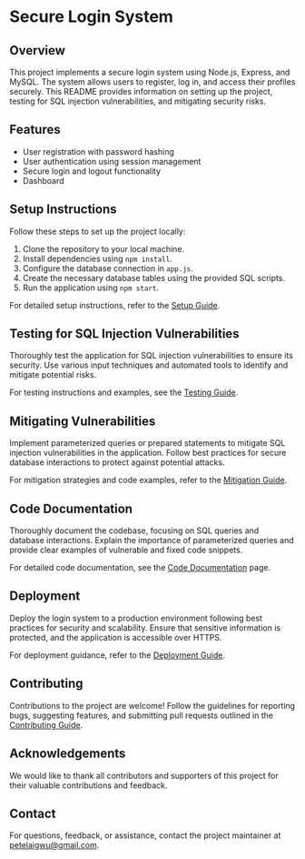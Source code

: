 # Secure Login System

## Overview
This project implements a secure login system using Node.js, Express, and MySQL. The system allows users to register, log in, and access their profiles securely. This README provides information on setting up the project, testing for SQL injection vulnerabilities, and mitigating security risks.

## Features
- User registration with password hashing
- User authentication using session management
- Secure login and logout functionality
- Dashboard

## Setup Instructions
Follow these steps to set up the project locally:
1. Clone the repository to your local machine.
2. Install dependencies using `npm install`.
3. Configure the database connection in `app.js`.
4. Create the necessary database tables using the provided SQL scripts.
5. Run the application using `npm start`.

For detailed setup instructions, refer to the [Setup Guide](./docs/setup.md).

## Testing for SQL Injection Vulnerabilities
Thoroughly test the application for SQL injection vulnerabilities to ensure its security. Use various input techniques and automated tools to identify and mitigate potential risks.

For testing instructions and examples, see the [Testing Guide](./docs/testing.md).

## Mitigating Vulnerabilities
Implement parameterized queries or prepared statements to mitigate SQL injection vulnerabilities in the application. Follow best practices for secure database interactions to protect against potential attacks.

For mitigation strategies and code examples, refer to the [Mitigation Guide](./docs/mitigation.md).

## Code Documentation
Thoroughly document the codebase, focusing on SQL queries and database interactions. Explain the importance of parameterized queries and provide clear examples of vulnerable and fixed code snippets.

For detailed code documentation, see the [Code Documentation](./docs/code-documentation.md) page.

## Deployment
Deploy the login system to a production environment following best practices for security and scalability. Ensure that sensitive information is protected, and the application is accessible over HTTPS.

For deployment guidance, refer to the [Deployment Guide](./docs/deployment.md).

## Contributing
Contributions to the project are welcome! Follow the guidelines for reporting bugs, suggesting features, and submitting pull requests outlined in the [Contributing Guide](./docs/Contribution.md).

## Acknowledgements
We would like to thank all contributors and supporters of this project for their valuable contributions and feedback.

## Contact
For questions, feedback, or assistance, contact the project maintainer at [petelaigwu@gmail.com](petelaigwu@gmail.com).

